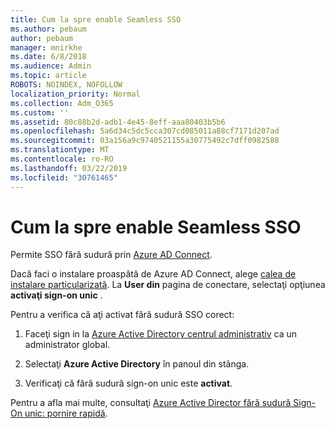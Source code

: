 ```yaml
---
title: Cum la spre enable Seamless SSO
ms.author: pebaum
author: pebaum
manager: mnirkhe
ms.date: 6/8/2018
ms.audience: Admin
ms.topic: article
ROBOTS: NOINDEX, NOFOLLOW
localization_priority: Normal
ms.collection: Adm_O365
ms.custom: ''
ms.assetid: 80c88b2d-adb1-4e45-8eff-aaa80403b5b6
ms.openlocfilehash: 5a6d34c5dc5cca307cd085011a88cf7171d207ad
ms.sourcegitcommit: 03a156a9c9740521155a30775492c7dff0982588
ms.translationtype: MT
ms.contentlocale: ro-RO
ms.lasthandoff: 03/22/2019
ms.locfileid: "30761465"
---
```

# <a name="how-to-enable-seamless-sso"></a>Cum la spre enable Seamless SSO

Permite SSO fără sudură prin [Azure AD Connect](https://docs.microsoft.com/azure/active-directory/connect/active-directory-aadconnect).
  
Dacă faci o instalare proaspătă de Azure AD Connect, alege [calea de instalare particularizată](https://docs.microsoft.com/azure/active-directory/connect/active-directory-aadconnect-get-started-custom). La **User din** pagina de conectare, selectaţi opţiunea **activaţi sign-on unic** . 
  
Pentru a verifica că aţi activat fără sudură SSO corect:
  
1. Faceţi sign in la [Azure Active Directory centrul administrativ](https://aad.portal.azure.com) ca un administrator global. 
    
2. Selectaţi **Azure Active Directory** în panoul din stânga. 
    
3. Verificaţi că fără sudură sign-on unic este **activat**.
    
Pentru a afla mai multe, consultaţi [Azure Active Director fără sudură Sign-On unic: pornire rapidă](https://docs.microsoft.com/azure/active-directory/connect/active-directory-aadconnect-sso-quick-start).
  

